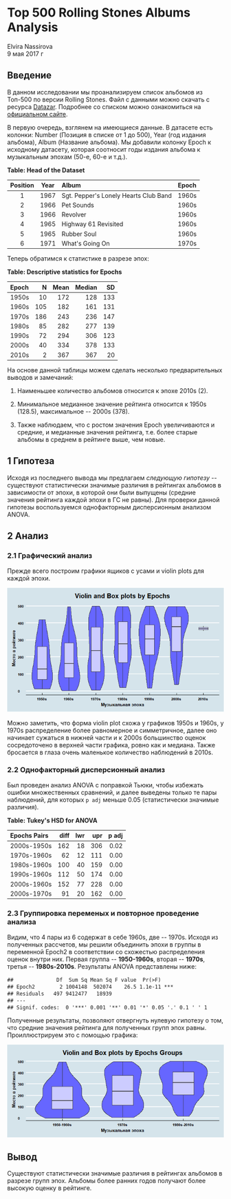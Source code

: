 # Top 500 Rolling Stones Albums Analysis
Elvira Nassirova  
9 мая 2017 г   



## Введение

В данном исследовании мы проанализируем список альбомов из Топ-500 по версии Rolling Stones. Файл с данными можно скачать с ресурса [Datazar](https://www.datazar.com/file/fab8ac573-12b3-4b30-9f1d-2bd5ff62b1e8). Подробнее со списком можно ознакомиться на [официальном сайте](http://www.rollingstone.com/music/lists/500-greatest-albums-of-all-time-20120531).

В первую очередь, взглянем на имеющиеся данные. В датасете есть колонки: Number (Позиция в списке от 1 до 500), Year (год издания альбома), Album (Название альбома). Мы добавили колонку Epoch к исходному датасету, которая соотносит годы издания альбома к музыкальным эпохам (50-е, 60-е и т.д.).


**Table: Head of the Dataset**

| Position |  Year | Album                                  | Epoch |
|:-----:   | :---: | :------------------------------------- | :---: |
|      1   |  1967 | Sgt. Pepper's Lonely Hearts Club Band  | 1960s |
|      2   |  1966 | Pet Sounds                             | 1960s |
|      3   |  1966 | Revolver                               | 1960s |
|      4   |  1965 | Highway 61 Revisited                   | 1960s |
|      5   |  1965 | Rubber Soul                            | 1960s |
|      6   |  1971 | What's Going On                        | 1970s |


Теперь обратимся к статистике в разрезе эпох:

**Table: Descriptive statistics for Epochs**

|Epoch |   N   | Mean  | Median |   SD |
|:---  | ----: | ----: | ----:  | ----:|
|1950s |    10 |   172 |     128|   133|
|1960s |   105 |   182 |     161|   131|
|1970s |   186 |   243 |     236|   147|
|1980s |    85 |   282 |     277|   139|
|1990s |    72 |   294 |     306|   123|
|2000s |    40 |   334 |     378|   133|
|2010s |     2 |   367 |     367|    20|

На основе данной таблицы можем сделать несколько предварительных выводов и замечаний:

1. Наименьшее количество альбомов относится к эпохе 2010s (2). 

2. Минимальное медианное значение рейтинга относится к 1950s (128.5), максимальное -- 2000s (378).

3. Также наблюдаем, что с ростом значения Epoch увеличиваются и средние, и медианные значения рейтинга, т.е. более старые альбомы в среднем в рейтинге выше, чем новые.

## 1 Гипотеза

Исходя из последнего вывода мы предлагаем *следующую гипотезу* -- существуют статистически значимые различия в рейтингах альбомов в зависимости от эпохи, в которой они были выпущены (средние значения рейтинга каждой эпохи в ГС не равны). Для проверки данной гипотезы воспользуемся однофакторным дисперсионным анализом ANOVA.

## 2 Анализ

### 2.1 Графический анализ
Прежде всего построим графики ящиков с усами и violin plots для каждой эпохи.

![](plots/graph1-1.png)<!-- -->

Можно заметить, что форма violin plot схожа у графиков 1950s и 1960s, у 1970s распределение более равномерное и симметричное, далее оно начинает сужаться в нижней части и к 2000s большинство оценок сосредоточено в верхней части графика, ровно как и медиана. Также бросается в глаза очень маленькое количество наблюдений в 2010s.

### 2.2 Однофакторный дисперсионный анализ
Был проведен анализ ANOVA с поправкой Тьюки, чтобы избежать ошибки множественных сравнений, и далее выведены только те пары наблюдений, для которых `p adj` меньше 0.05 (статистически значимые различия).


**Table: Tukey's HSD for ANOVA**

|Epochs Pairs | diff  | lwr |  upr  | p adj |
|:----------- | ----: | ---:|  ---: | -----:|
|2000s-1950s  |   162 |   18|   306 |   0.02|
|1970s-1960s  |    62 |   12|   111 |   0.00|
|1980s-1960s  |   100 |   40|   159 |   0.00|
|1990s-1960s  |   112 |   50|   174 |   0.00|
|2000s-1960s  |   152 |   77|   228 |   0.00|
|2000s-1970s  |    91 |   20|   162 |   0.00|

### 2.3 Группировка переменых и повторное проведение анализа
Видим, что 4 пары из 6 содержат в себе 1960s, две -- 1970s. Исходя из полученных рассчетов, мы решили объединить эпохи в группы в переменной Epoch2 в соответствии со схожестью распределения оценок внутри них. Первая группа -- **1950-1960s**, вторая -- **1970s**, третья -- **1980s-2010s**. Результаты ANOVA представлены ниже:


```
##              Df  Sum Sq Mean Sq F value  Pr(>F)    
## Epoch2        2 1004148  502074    26.5 1.1e-11 ***
## Residuals   497 9412477   18939                    
## ---
## Signif. codes:  0 '***' 0.001 '**' 0.01 '*' 0.05 '.' 0.1 ' ' 1
```

Полученные результаты, позволяют отвергнуть нулевую гипотезу о том, что средние значения рейтинга для полученных групп эпох равны. Проиллюстрируем это с помощью графика:

![](plots/graph2-1.png)<!-- -->

## Вывод

Существуют статистически значимые различия в рейтингах альбомов в разрезе групп эпох. Альбомы более ранних годов получают более высокую оценку в рейтинге.
